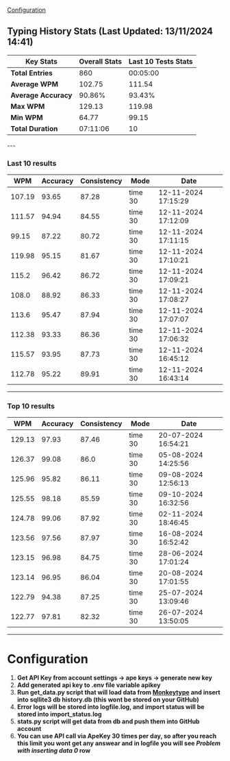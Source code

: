 
[Configuration](#configuration)

## Typing History Stats (Last Updated: 13/11/2024 14:41)

<center>

| **Key Stats**               | **Overall Stats**       | **Last 10 Tests Stats**  |
|--------------------------|-------------------------|--------------------------|
| **Total Entries**        | 860           | 00:05:00                       |
| **Average WPM**          | 102.75           | 111.54    |
| **Average Accuracy**     | 90.86%          | 93.43%   |
| **Max WPM**              | 129.13               | 119.98        |
| **Min WPM**              | 64.77               | 99.15                        |
| **Total Duration**       | 07:11:06        | 10                        |

</center>
---

### Last 10 results

| WPM | Accuracy | Consistency | Mode | Date |
| --- | -------- | ----------- | ---- | --------- |
| 107.19 | 93.65 | 87.28 | time 30 | 12-11-2024 17:15:29 |
| 111.57 | 94.94 | 84.55 | time 30 | 12-11-2024 17:12:09 |
| 99.15 | 87.22 | 80.72 | time 30 | 12-11-2024 17:11:15 |
| 119.98 | 95.15 | 81.67 | time 30 | 12-11-2024 17:10:21 |
| 115.2 | 96.42 | 86.72 | time 30 | 12-11-2024 17:09:21 |
| 108.0 | 88.92 | 86.33 | time 30 | 12-11-2024 17:08:27 |
| 113.6 | 95.47 | 87.94 | time 30 | 12-11-2024 17:07:07 |
| 112.38 | 93.33 | 86.36 | time 30 | 12-11-2024 17:06:32 |
| 115.57 | 93.95 | 87.73 | time 30 | 12-11-2024 16:45:12 |
| 112.78 | 95.22 | 89.91 | time 30 | 12-11-2024 16:43:14 |


 --- 

### Top 10 results

| WPM | Accuracy | Consistency | Mode | Date |
| --- | -------- | ----------- | ---- | --------- |
| 129.13 | 97.93 | 87.46 | time 30 | 20-07-2024 16:54:21 |
| 126.37 | 99.08 | 86.0 | time 30 | 05-08-2024 14:25:56 |
| 125.96 | 95.82 | 86.11 | time 30 | 09-08-2024 12:56:13 |
| 125.55 | 98.18 | 85.59 | time 30 | 09-10-2024 16:32:56 |
| 124.78 | 99.06 | 87.92 | time 30 | 02-11-2024 18:46:45 |
| 123.56 | 97.56 | 87.97 | time 30 | 16-08-2024 16:52:42 |
| 123.15 | 96.98 | 84.75 | time 30 | 28-06-2024 17:01:24 |
| 123.14 | 96.95 | 86.04 | time 30 | 20-08-2024 17:01:55 |
| 122.79 | 94.38 | 87.25 | time 30 | 25-07-2024 13:09:46 |
| 122.77 | 97.81 | 82.32 | time 30 | 26-07-2024 13:50:05 |


 --- 


# Configuration

1. **Get API Key from account settings -> ape keys -> generate new key**
2. **Add generated api key to .env file variable apikey**
3. **Run get_data.py script that will load data from [Monkeytype](https://monkeytype.com/) and insert into sqllite3 db history.db (this wont be stored on your GitHub)**
4. **Error logs will be stored into logfile.log, and import status will be stored into import_status.log**
5. **stats.py script will get data from db and push them into GitHub account**
6. **You can use API call via ApeKey 30 times per day, so after you reach this limit you wont get any answear and in logfile you will see *Problem with inserting data 0* row**
    
    